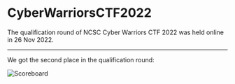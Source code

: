 # CyberWarriorsCTF2022

The qualification round of NCSC Cyber Warriors CTF 2022 was held online in 26 Nov 2022.

--------------------

We got the second place in the qualification round:

![Scoreboard](https://user-images.githubusercontent.com/70543460/204103410-f32d443e-2c96-4219-aa67-c30a3d7b729c.png)
